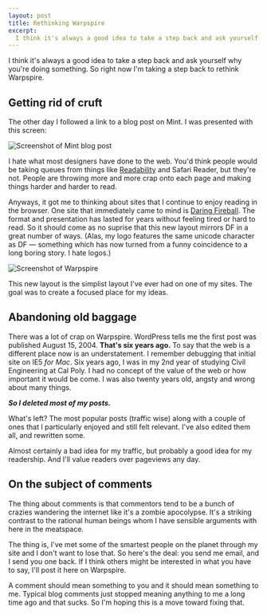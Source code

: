 ```yaml
---
layout: post
title: Rethinking Warpspire
excerpt:
  I think it's always a good idea to take a step back and ask yourself why you're doing something.  So right now I'm taking a step back to rethink Warpspire.
---
```


I think it's always a good idea to take a step back and ask yourself why you're doing something.  So right now I'm taking a step back to rethink Warpspire.

## Getting rid of cruft

The other day I followed a link to a blog post on Mint. I was presented with this screen:

<div class="figure"><img src="http://assets.warpspire.com/images/rethinking/mint_screen.jpg" alt="Screenshot of Mint blog post" /></div>

I hate what most designers have done to the web. You'd think people would be taking queues from things like [Readability][r] and Safari Reader, but they're not. People are throwing more and more crap onto each page and making things harder and harder to read.

Anyways, it got me to thinking about sites that I continue to enjoy reading in the browser. One site that immediately came to mind is [Daring Fireball][df]. The format and presentation has lasted for years without feeling tired or hard to read. So it should come as no suprise that this new layout mirrors DF in a great number of ways. (Alas, my logo features the same unicode character as DF — something which has now turned from a funny coincidence to a long boring story. I hate logos.)

<div class="figure"><img src="http://assets.warpspire.com/images/rethinking/warpspire_screen.jpg" alt="Screenshot of Warpspire" /></div>

This new layout is the simplist layout I've ever had on one of my sites. The goal was to create a focused place for my ideas.

## Abandoning old baggage

There was a lot of crap on Warpspire. WordPress tells me the first post was published August 15, 2004. **That's six years ago.**  To say that the web is a different place now is an understatement. I remember debugging that initial site on IE5 *for Mac*.  Six years ago, I was in my 2nd year of studying Civil Engineering at Cal Poly. I had no concept of the value of the web or how important it would be come.  I was also twenty years old, angsty and wrong about many things.

***So I deleted most of my posts.***

What's left? The most popular posts (traffic wise) along with a couple of ones that I particularly enjoyed and still felt relevant.  I've also edited them all, and rewritten some.

Almost certainly a bad idea for my traffic, but probably a good idea for my readership. And I'll value readers over pageviews any day.

## On the subject of comments

The thing about comments is that commentors tend to be a bunch of crazies wandering the internet like it's a zombie apocolypse. It's a striking contrast to the rational human beings whom I have sensible arguments with here in the meatspace.

The thing is, I've met some of the smartest people on the planet through my site and I don't want to lose that. So here's the deal: you send me email, and I send you one back.  If I think others might be interested in what you have to say, I'll post it here on Warpspire.

A comment should mean something to you and it should mean something to me. Typical blog comments just stopped meaning anything to me a long time ago and that sucks. So I'm hoping this is a move toward fixing that.

[df]: http://daringfireball.net
[jekyll]: http://github.com/mojombo/jekyll
[r]: http://lab.arc90.com/experiments/readability/
[redis]: http://github.com/antirez/redis
[rye]: http://github.com/kneath/rye